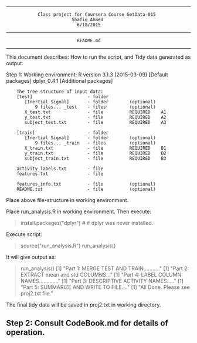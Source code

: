 -------------------------------------------------------------------------------
                Class project for Coursera Course GetData-015
                             Shafiq Ahmed
                               6/18/2015
-------------------------------------------------------------------------------
                               README.md
-------------------------------------------------------------------------------
This document describes:
    How to run the script, and 
    Tidy data generated as output.

Step 1: Working environment:
        R version 3.1.3 (2015-03-09)        [Default packages]
        dplyr_0.4.1                         [Additional packages]
        
        The tree structure of input data:
        [test]                     - folder
           [Inertial Signal]       - folder        (optional)
               9 files... _test    - files         (optional)
           X_test.txt              - file          REQUIRED    A1
           y_test.txt              - file          REQUIRED    A2
           subject_test.txt        - file          REQUIRED    A3

        [train]                    - folder
           [Inertial Signal]       - folder        (optional)
               9 files... _train   - files         (optional)
           X_train.txt             - file          REQUIRED    B1
           y_train.txt             - file          REQUIRED    B2
           subject_train.txt       - file          REQUIRED    B3

        activity_labels.txt        - file  
        features.txt               - file

        features_info.txt          - file          (optional)
        README.txt                 - file          (optional)

Place above file-structure in working environment.

Place run_analysis.R in working environment. Then execute:

> install.packages("dplyr")  # if dplyr was never installed.

Execute script:

> source("run_analysis.R")
> run_analysis()

It will give output as:

> run_analysis()
[1] "Part 1: MERGE TEST AND TRAIN..........."
[1] "Part 2: EXTRACT mean and std COLUMNS..."
[1] "Part 4: LABEL COLUMN NAMES............."
[1] "Part 3: DESCRIPTIVE ACTIVITY NAMES....."
[1] "Part 5: SUMMARIZE AND WRITE TO FILE...."
[1] "All Done. Please see proj2.txt file."

The final tidy data will be saved in proj2.txt in working directory.

Step 2:  Consult CodeBook.md for details of operation.
-------------------------------------------------------------------------------
